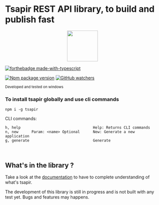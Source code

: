 # Tsapir REST API library, to build and publish fast

<p style="text-align:center"><img height="100" src="https://repository-images.githubusercontent.com/603379300/3fa46489-8040-4b62-a926-b27e1d88210d"></p>

[![forthebadge made-with-typescript](http://ForTheBadge.com/images/badges/made-with-typescript.svg)](https://www.typescriptlang.org/)

[![Npm package version](https://badgen.net/npm/v/tsapir)](https://npmjs.com/package/tsapir)
[![GitHub watchers](https://badgen.net/github/watchers/prommotion/tsapir/)](https://github.com/ProMmotion/tsapir/watchers)

<small>Developed and tested on windows</small>

### To install tsapir globally and use cli commands

```
npm i -g tsapir
```

CLI commands:

```
h, help                                 Help: Returns CLI commands
n, new      Param: <name> Optional      New: Generate a new application
g, generate                             Generate
```

<br/>

## What's in the library ?

Take a look at the [documentation](https://prommotion.github.io/tsapir/) to have to complete understanding of what's tsapir.

The development of this library is still in progress and is not built with any test yet. Bugs and features may happens.
